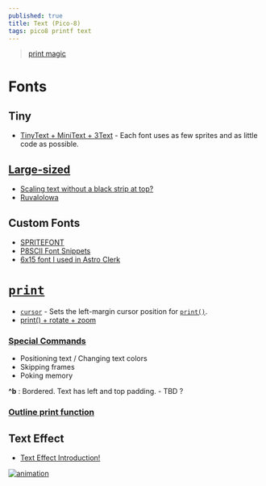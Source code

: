 ```yaml
---
published: true
title: Text (Pico-8)
tags: pico8 printf text
---
```

> [print magic](https://pico-8.fandom.com/wiki/P8SCII_Control_Codes)

# Fonts

## Tiny
- [TinyText + MiniText + 3Text](https://rhythmlynx.itch.io/picotext) - Each font uses as few sprites and as little code as possible.

## [Large-sized](https://www.reddit.com/r/pico8/comments/18ibf32/largesized_texts/)

- [Scaling text without a black strip at top?](https://www.lexaloffle.com/bbs/?tid=29612)
- [Ruvalolowa](https://www.reddit.com/user/Ruvalolowa/)

## Custom Fonts
- [SPRITEFONT](https://www.lexaloffle.com/bbs/?pid=75073#p)
- [P8SCII Font Snippets](https://www.lexaloffle.com/dl/files/font_snippets.txt)
- [6x15 font I used in Astro Clerk](https://www.lexaloffle.com/bbs/?tid=38492)

# [`print`](https://pico-8.fandom.com/wiki/Print)
- [`cursor`](https://pico-8.fandom.com/wiki/Cursor) - Sets the left-margin cursor position for [`print()`](http://pico8wiki.com/index.php?title=Print).
- [print() + rotate + zoom](https://www.lexaloffle.com/bbs/?pid=137119#p)

### [Special Commands](https://pico-8.fandom.com/wiki/P8SCII_Control_Codes?veaction=edit&section=3)

- Positioning text / Changing text colors 
- Skipping frames
- Poking memory

**\^b** : Bordered. Text has left and top padding. - TBD ?

### [Outline print function](https://www.lexaloffle.com/bbs/?tid=45020)

## Text Effect
- [Text Effect Introduction!](https://nerdyteachers.com/PICO-8/Game_Mechanics/?tutorial=37)

[![animation](https://nerdyteachers.com/PICO-8/resources/img/tutorials/animateText-Wipe/animatedTextDemo.gif)](https://nerdyteachers.com/PICO-8/Game_Mechanics/?tutorial=37)

